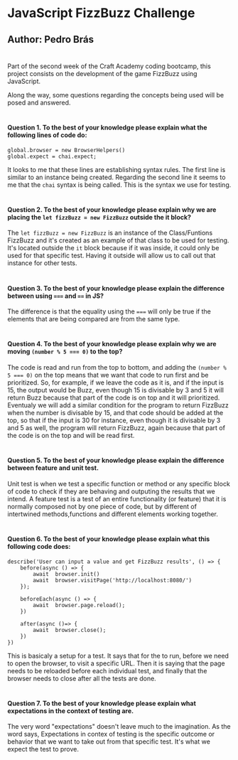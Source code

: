# JavaScript FizzBuzz Challenge

## Author: Pedro Brás
#

Part of the second week of the Craft Academy coding bootcamp, this project consists on the development of the game FizzBuzz using JavaScript.

Along the way, some questions regarding the concepts being used will be posed and answered.

#

#### Question 1. To the best of your knowledge please explain what the following lines of code do:
```
global.browser = new BrowserHelpers()
global.expect = chai.expect;
```

It looks to me that these lines are establishing syntax rules. The first line is similar to an instance being created. Regarding the second line it seems to me that the ```chai``` syntax is being called. This is the syntax we use for testing.
#

#### Question 2. To the best of your knowledge please explain why we are placing the ```let fizzBuzz = new FizzBuzz``` outside the it block?

The ```let fizzBuzz = new FizzBuzz``` is an instance of the Class/Funtions FizzBuzz and it's created as an example of that class to be used for testing. It's located outside the ```it``` block because if it was inside, it could only be used for that specific test. Having it outside will allow us to call out that instance for other tests.
#

#### Question 3. To the best of your knowledge please explain the difference between using ```===``` and ```==``` in JS?

The difference is that the equality using the ```===``` will only be true if the elements that are being compared are from the same type.
#

#### Question 4. To the best of your knowledge please explain why we are moving ```(number % 5 === 0)``` to the top?

The code is read and run from the top to bottom, and adding the ```(number % 5 === 0)``` on the top means that we want that code to run first and be prioritized. So, for example, if we leave the code as it is, and if the input is 15, the output would be Buzz, even though 15 is divisable by 3 and 5 it will return Buzz because that part of the code is on top and it will prioritized. Eventualy we will add a similar condition for the program to return FizzBuzz when the number is divisable by 15, and that code should be added at the top, so that if the input is 30 for instance, even though it is divisable by 3 and 5 as well, the program will return FizzBuzz, again because that part of the code is on the top and will be read first.
#

#### Question 5. To the best of your knowledge please explain the difference between feature and unit test.

Unit test is when we test a specific function or method or any specific block of code to check if they are behaving and outputing the results that we intend. A feature test is a test of an entire functionality (or feature) that it is normally composed not by one piece of code, but by different of intertwined methods,functions and different elements working together.
#

#### Question 6. To the best of your knowledge please explain what this following code does:
```
describe('User can input a value and get FizzBuzz results', () => {
    before(async () => {
        await  browser.init()
        await  browser.visitPage('http://localhost:8080/')
    });

    beforeEach(async () => {
        await  browser.page.reload();
    })

    after(async ()=> {
        await  browser.close();
    })
})
```
This is basicaly a setup for a test. It says that for the to run, before we need to open the browser, to visit a specific URL. Then it is saying that the page needs to be reloaded before each individual test, and finally that the browser needs to close after all the tests are done.
#

#### Question 7. To the best of your knowledge please explain what expectations in the context of testing are.

The very word "expectations" doesn't leave much to the imagination. As the word says, Expectations in contex of testing is the specific outcome or behavior that we want to take out from that specific test. It's what we expect the test to prove.
#



